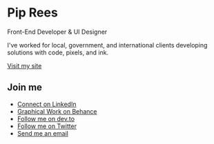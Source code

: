 # Pip Rees

Front-End Developer & UI Designer

I've worked for local, government, and international clients developing
solutions with code, pixels, and ink.

[Visit my site](https://piprees.dev/)

## Join me

* [Connect on LinkedIn](https://www.linkedin.com/in/piprees)
* [Graphical Work on Behance](https://www.behance.net/piprees)
* [Follow me on dev.to](https://dev.to/piprees)
* [Follow me on Twitter](https://twitter.com/piprees)
* [Send me an email](https://piprees.dev/#contact)
